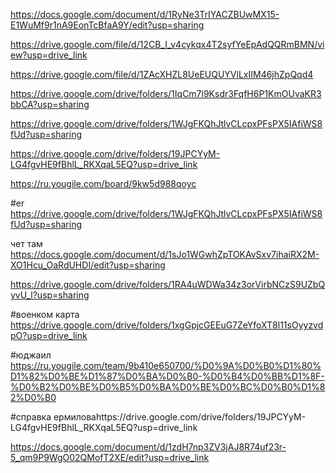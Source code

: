 https://docs.google.com/document/d/1RyNe3TrIYACZBUwMX15-E1WuMf9r1nA9EonTcBfaA9Y/edit?usp=sharing





https://drive.google.com/file/d/12CB_I_v4cykqx4T2syfYeEpAdQQRmBMN/view?usp=drive_link



https://drive.google.com/file/d/1ZAcXHZL8UeEUQUYVlLxIIM46jhZpQqd4





https://drive.google.com/drive/folders/1IqCm7i9Ksdr3FqfH6P1KmOUvaKR3bbCA?usp=sharing



https://drive.google.com/drive/folders/1WJgFKQhJtlvCLcpxPFsPX5IAfiWS8fUd?usp=sharing



https://drive.google.com/drive/folders/19JPCYyM-LG4fgvHE9fBhlL_RKXqaL5EQ?usp=drive_link




https://ru.yougile.com/board/9kw5d988qoyc



#er https://drive.google.com/drive/folders/1WJgFKQhJtlvCLcpxPFsPX5IAfiWS8fUd?usp=sharing

   чет там https://docs.google.com/document/d/1sJo1WGwhZpTOKAvSxv7ihaiRX2M-XO1Hcu_OaRdUHDI/edit?usp=sharing




https://drive.google.com/drive/folders/1RA4uWDWa34z3orVirbNCzS9UZbQyvU_l?usp=sharing


#военком карта https://drive.google.com/drive/folders/1xgGpjcGEEuG7ZeYfoXT8l11sOyyzvdpO?usp=drive_link


#юджаил https://ru.yougile.com/team/9b410e650700/%D0%9A%D0%B0%D1%80%D1%82%D0%BE%D1%87%D0%BA%D0%B0-%D0%B4%D0%BB%D1%8F-%D0%B2%D0%BE%D0%B5%D0%BA%D0%BE%D0%BC%D0%B0%D1%82%D0%B0

#справка ермиловаhttps://drive.google.com/drive/folders/19JPCYyM-LG4fgvHE9fBhlL_RKXqaL5EQ?usp=drive_link

https://docs.google.com/document/d/1zdH7np3ZV3jAJ8R74uf23r-5_qm9P9WgO02QMofT2XE/edit?usp=drive_link
